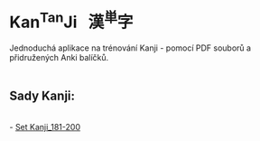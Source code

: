 
# Kan<sup>Tan</sup>Ji &nbsp; 漢<sup>単</sup>字
Jednoduchá aplikace na trénování Kanji - pomocí PDF souborů a přidružených Anki balíčků.
<br><br>
## Sady Kanji:
<br>
 - <a href="pdf/Kanji_181-200.pdf">Set Kanji_181-200</a><br>
